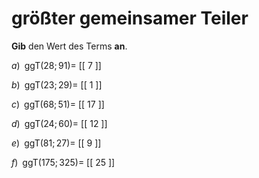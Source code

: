<!--
version:  0.0.1

language: de

@style
main > *:not(:last-child) {
  margin-bottom: 3rem;
}

input {
    text-align: center;
}

.flex-container {
    display: flex;
    flex-wrap: wrap;
    align-items: stretch;
    gap: 20px;
}

.flex-child {
    flex: 1;
    min-width: 350px;
    margin-right: 20px;
}

@media (max-width: 400px) {
    .flex-child {
        flex: 100%;
        margin-right: 0;
    }
}
@end

formula: \carry   \textcolor{red}{\scriptsize #1}
formula: \digit   \rlap{\carry{#1}}\phantom{#2}#2
formula: \permil  \text{‰}

import: https://raw.githubusercontent.com/LiaTemplates/Tikz-Jax/main/README.md

script: https://cdn.jsdelivr.net/gh/LiaTemplates/Tikz-Jax@main/dist/index.js


tags: ggT, leicht, sehr niedrig, Angeben

comment: Gib den größten gemeinsamen Teiler an.

author: Martin Lommatzsch

-->




# größter gemeinsamer Teiler


**Gib** den Wert des Terms **an**.




<section class="flex-container">

<div class="flex-child">

$a)\;\; \text{ggT}(28;91) =$ [[  7  ]]

</div>

<div class="flex-child">

$b)\;\; \text{ggT}(23;29) =$ [[  1  ]]

</div>

<div class="flex-child">

$c)\;\; \text{ggT}(68;51) =$ [[ 17  ]]

</div>

<div class="flex-child">

$d)\;\; \text{ggT}(24;60) =$ [[ 12  ]]

</div>

<div class="flex-child">

$e)\;\; \text{ggT}(81;27) =$ [[  9  ]]

</div>

<div class="flex-child">

$f)\;\; \text{ggT}(175;325) =$ [[ 25  ]]

</div>

</section>